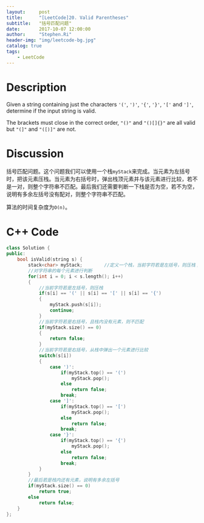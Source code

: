 ```yaml
---
layout:     post
title:      "[LeetCode]20. Valid Parentheses"
subtitle:   "括号匹配问题"
date:       2017-10-07 12:00:00
author:     "Stephen.Ri"
header-img: "img/leetcode-bg.jpg"
catalog: true
tags:
    - LeetCode
---
```


Description
===========

Given a string containing just the characters `'('`, `')'`, `'{'`, `'}'`, `'['` and `']'`, determine if the input string is valid.

The brackets must close in the correct order, `"()"` and `"()[]{}"` are all valid but `"(]"` and `"([)]"` are not.


Discussion
=======

括号匹配问题。这个问题我们可以使用一个栈`myStack`来完成。当元素为左括号时，把该元素压栈。当元素为右括号时，弹出栈顶元素并与该元素进行比较，若不是一对，则整个字符串不匹配。最后我们还需要判断一下栈是否为空，若不为空，说明有多余左括号没有配对，则整个字符串不匹配。

算法的时间复杂度为`O(n)`。

C++ Code
====

```cpp
class Solution {
public:
    bool isValid(string s) {
        stack<char> myStack;        //定义一个栈，当前字符若是左括号，则压栈；若是右括号，则弹栈并进行比较
        //对字符串的每个元素进行判断
        for(int i = 0; i < s.length(); i++)
        {
            //当前字符若是左括号，则压栈
            if(s[i] == '(' || s[i] == '[' || s[i] == '{')
            {
                myStack.push(s[i]);
                continue;
            }
            //当前字符若是右括号，且栈内没有元素，则不匹配
            if(myStack.size() == 0)
            {
                return false;
            }
            //当前字符若是右括号，从栈中弹出一个元素进行比较
            switch(s[i])
            {
                case ')':
                    if(myStack.top() == '(')
                        myStack.pop();
                    else
                        return false;
                    break;
                case ']':
                    if(myStack.top() == '[')
                        myStack.pop();
                    else
                        return false;
                    break;
                case '}':
                    if(myStack.top() == '{')
                        myStack.pop();
                    else
                        return false;
                    break;
            }
        }
        //最后若是栈内还有元素，说明有多余左括号
        if(myStack.size() == 0)
            return true;
        else
            return false;
    }
};
```
